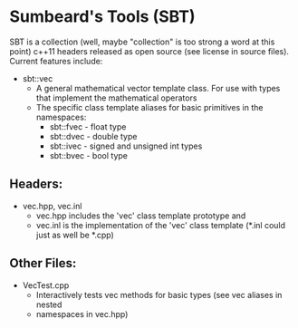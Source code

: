 Sumbeard's Tools (SBT)
======================

SBT is a collection (well, maybe "collection" is too strong a word at this point)
c++11 headers released as open source (see license in source files). Current
features include:

- sbt::vec
  + A general mathematical vector template class. For use with types that 
    implement the mathematical operators
  + The specific class template aliases for basic primitives in the namespaces:
    * sbt::fvec - float type
    * sbt::dvec - double type
    * sbt::ivec - signed and unsigned int types
    * sbt::bvec - bool type

Headers:
--------
- vec.hpp, vec.inl
  + vec.hpp includes the 'vec' class template prototype and 
  + vec.inl is the implementation of the 'vec' class template (*.inl could just 
    as well be *.cpp)

Other Files:
------------
- VecTest.cpp
  + Interactively tests vec methods for basic types (see vec aliases in nested
  + namespaces in vec.hpp)
